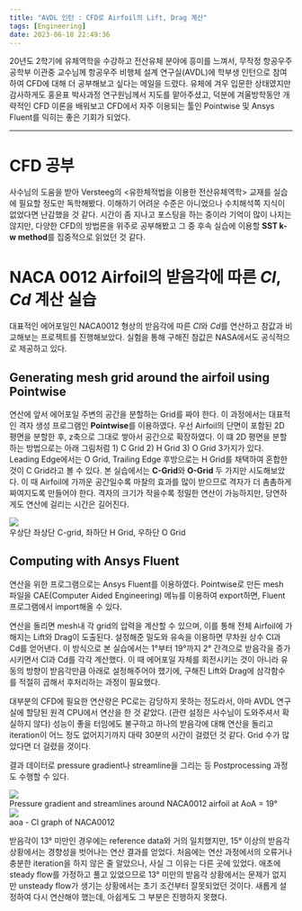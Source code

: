```yaml
---
title: "AVDL 인턴 : CFD로 Airfoil의 Lift, Drag 계산"
tags: [Engineering]
date: 2023-06-18 22:49:36
---
```


<!--excerpt -->
<!-- toc -->

20년도 2학기에 유체역학을 수강하고 전산유체 분야에 흥미를 느껴서, 무작정 항공우주공학부 이관중 교수님께 항공우주 비행체 설계 연구실(AVDL)에 학부생 인턴으로 참여하여 CFD에 대해 더 공부해보고 싶다는 메일을 드렸다. 유체에 겨우 입문한 상태였지만 감사하게도 홍윤표 박사과정 연구원님께서 지도를 맡아주셨고, 덕분에 겨울방학동안 개략적인 CFD 이론을 배워보고 CFD에서 자주 이용되는 툴인 Pointwise 및 Ansys Fluent를 익히는 좋은 기회가 되었다.

---

# CFD 공부

사수님의 도움을 받아 Versteeg의 <유한체적법을 이용한 전산유체역학> 교재를 실습에 필요할 정도만 독학해봤다. 이해하기 어려운 수준은 아니었으나 수치해석쪽 지식이 없었다면 난감했을 것 같다. 시간이 좀 지나고 포스팅을 하는 중이라 기억이 많이 나지는 않지만, 다양한 CFD의 방법론을 위주로 공부해봤고 그 중 후속 실습에 이용할 **SST k-w method**를 집중적으로 읽었던 것 같다.

# NACA 0012 Airfoil의 받음각에 따른 _Cl_, _Cd_ 계산 실습

대표적인 에어포일인 NACA0012 형상의 받음각에 따른 *Cl*와 *Cd*를 연산하고 참값과 비교해보는 프로젝트를 진행해보았다. 실험을 통해 구해진 참값은 NASA에서도 공식적으로 제공하고 있다.

## Generating mesh grid around the airfoil using Pointwise

연산에 앞서 에어포일 주변의 공간을 분할하는 Grid를 짜야 한다. 이 과정에서는 대표적인 격자 생성 프로그램인 **Pointwise**를 이용하였다.
우선 Airfoil의 단면이 포함된 2D 평면을 분할한 후, z축으로 그대로 쌓아서 공간으로 확장하였다. 이 떄 2D 평면을 분할하는 방법으로는 아래 그림처럼 1) C Grid 2) H Grid 3) O Grid 3가지가 있다. Leading Edge에서는 O Grid, Trailing Edge 후방으로는 H Grid를 채택하여 혼합한 것이 C Grid라고 볼 수 있다. 본 실습에서는 **C-Grid**와 **O-Grid** 두 가지만 시도해보았다.
이 때 Airfoil에 가까운 공간일수록 마찰의 효과를 많이 받으므로 격자가 더 촘촘하게 짜여지도록 만들어야 한다. 격자의 크기가 작을수록 정밀한 연산이 가능하지만, 당연하게도 연산에 걸리는 시간은 길어진다.

<fig>
<img src="http://i.imgur.com/V1VsSka.png">
<figcaption>우상단 좌상단 C-grid, 좌하단 H Grid, 우하단 O Grid</figcaption>
</fig>

## Computing with Ansys Fluent

연산을 위한 프로그램으로는 Ansys Fluent를 이용하였다. Pointwise로 만든 mesh 파일을 CAE(Computer Aided Engineering) 메뉴를 이용하여 export하면, Fluent 프로그램에서 import해올 수 있다.

연산을 돌리면 mesh내 각 grid의 압력을 계산할 수 있으며, 이를 통해 전체 Airfoil에 가해지는 Lift와 Drag이 도출된다. 설정해준 밀도와 유속을 이용하면 무차원 상수 Cl과 Cd를 얻어낸다. 이 방식으로 본 실습에서는 1°부터 19°까지 2° 간격으로 받음각을 증가시키면서 Cl과 Cd를 각각 계산했다. 이 때 에어포일 자체를 회전시키는 것이 아니라 유동의 방향이 받음각만큼 아래로 설정해주어야 했기에, 구해진 Lift와 Drag에 삼각함수를 적절히 곱해서 후처리하는 과정이 필요했다.

대부분의 CFD에 필요한 연산량은 PC로는 감당하지 못하는 정도라서, 아마 AVDL 연구실에 할당된 원격 CPU에서 연산을 한 것 같았다. (관련 설정은 사수님이 도와주셔서 확실하지 않다) 성능이 좋을 터임에도 불구하고 하나의 받음각에 대해 연산을 돌리고 iteration이 어느 정도 없어지기까지 대략 30분의 시간이 걸렸던 것 같다. Grid 수가 많았다면 더 걸렸을 것이다.

결과 데이터로 pressure gradient나 streamline을 그리는 등 Postprocessing 과정도 수행할 수 있다.

<fig>
<img src="http://imgur.com/JWgH5c6.png">
<figcaption>Pressure gradient and streamlines around NACA0012 airfoil at AoA = 19°</figcaption>
</fig>

<fig>
<img src="http://i.imgur.com/a4MB2t6.jpg">
<figcaption>aoa - Cl graph of NACA0012</figcaption>
</fig>

받음각이 13° 미만인 경우에는 reference data와 거의 일치했지만, 15° 이상의 받음각 상황에서는 경향성을 벗어나는 연산 결과를 얻었다. 처음에는 연산 과정에서의 오류거나 충분한 iteration을 하지 않은 줄 알았으나, 사실 그 이유는 다른 곳에 있었다.
애초에 steady flow를 가정하고 풀고 있었으므로 13° 미만의 받음각 상황에서는 문제가 없지만 unsteady flow가 생기는 상황에서는 초기 조건부터 잘못되었던 것이다. 새롭게 설정하여 다시 연산해야 했는데, 아쉽게도 그 부분은 진행하지 못했다.
